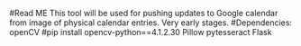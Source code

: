 #Read ME
This tool will be used for pushing updates to Google calendar from image of physical calendar entries. 
Very early stages. 
#Dependencies:
openCV #pip install opencv-python==4.1.2.30
Pillow
pytesseract
Flask
